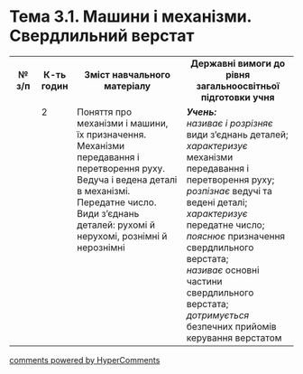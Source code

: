 <div id="hypercomments_widget" class="js-hypercomments-widget invisible"></div>

# Тема 3.1.  Машини і механізми. Свердлильний верстат

<table>
  <tr>
    <td width="10%" align="center"><b>№ з/п</b></td>
    <td width="10%" align="center"><b>К-ть годин</b></td>
    <td width="40%" align="center"><b>Зміст навчального матеріалу</b></td>
    <td width="40%" align="center"><b>Державні вимоги до рівня загальноосвітньої підготовки учня</b></td>
  </tr>
  <tr>
<td width="10%" style="vertical-align:top !important;"></td>
<td width="10%" style="vertical-align:top !important;">2</td>
    <td width="40%" style="vertical-align:top !important;">
Поняття про  механізми і машини, їх призначення. Механізми передавання і перетворення руху.  Ведуча і ведена деталі в механізмі. Передатне число.<br>
Види з’єднань деталей: рухомі й нерухомі, рознімні й нерознімні 
</td>
    <td width="40%" style="vertical-align:top !important;">
<i><b>Учень:</b></i><br>
<i>називає і розрізняє</i> види з’єднань деталей; <br>
<i>характеризує</i>  механізми передавання і перетворення руху; <br>
 <i>розпізнає</i> ведучі та ведені деталі;<br>
<i>характеризує</i> передатне число;<br>
<i>пояснює</i> призначення свердлильного верстата;<br>
<i>називає</i> основні частини свердлильного верстата;<br>
<i>дотримується</i> безпечних прийомів керування верстатом
</td>
  </tr>
  </tr>
</table>

<div class="js-hypercomments-container">
<a href="http://hypercomments.com" class="hc-link" title="comments widget">comments powered by HyperComments</a>
</div>